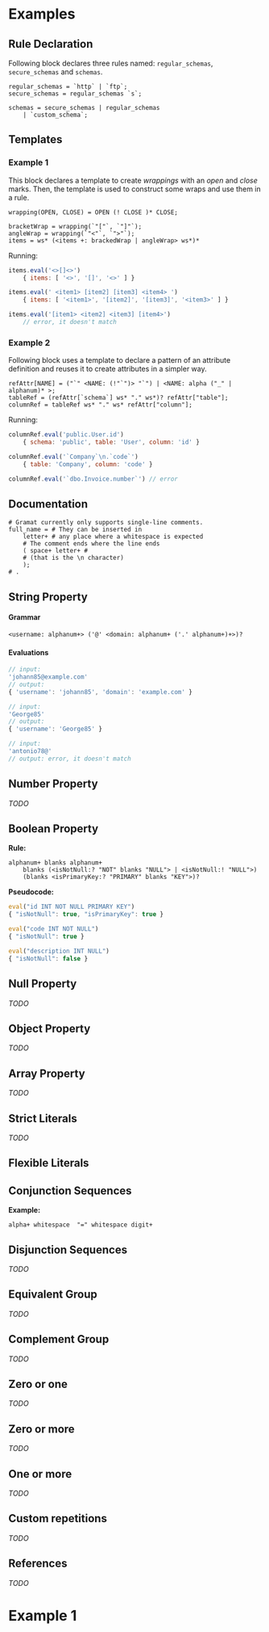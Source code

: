# Examples

## Rule Declaration

Following block declares three rules named: `regular_schemas`, `secure_schemas` and `schemas`.

```
regular_schemas = `http` | `ftp`;
secure_schemas = regular_schemas `s`;

schemas = secure_schemas | regular_schemas
	| `custom_schema`;
```

## Templates

### Example 1

This block declares a template to create *wrappings* with an *open* and *close* marks. Then, the template is used to construct some wraps and use them in a rule.

```
wrapping(OPEN, CLOSE) = OPEN (! CLOSE )* CLOSE;

bracketWrap = wrapping(`"["`, `"]"`);
angleWrap = wrapping(`"<"`, `">"`);
items = ws* (<items +: brackedWrap | angleWrap> ws*)*
```

Running:

```javascript
items.eval('<>[]<>')
    { items: [ '<>', '[]', '<>' ] }

items.eval(' <item1> [item2] [item3] <item4> ')
    { items: [ '<item1>', '[item2]', '[item3]', '<item3>' ] }

items.eval('[item1> <item2] <item3] [item4>')
	// error, it doesn't match
```

### Example 2

Following block uses a template to declare a pattern of an attribute definition and reuses it to create attributes in a simpler way.

```
refAttr[NAME] = ("`" <NAME: (!"`")> "`") | <NAME: alpha ("_" | alphanum)* >;
tableRef = (refAttr[`schema`] ws* "." ws*)? refAttr["table"];
columnRef = tableRef ws* "." ws* refAttr["column"];
```

Running:

```javascript
columnRef.eval('public.User.id')
	{ schema: 'public', table: 'User', column: 'id' }

columnRef.eval('`Company`\n.`code`')
	{ table: 'Company', column: 'code' }

columnRef.eval('`dbo.Invoice.number`') // error
```





## Documentation

```
# Gramat currently only supports single-line comments.
full_name = # They can be inserted in
	letter+ # any place where a whitespace is expected
	# The comment ends where the line ends
	( space+ letter+ #
	# (that is the \n character)
	);
# .
```

## String Property

#### Grammar

```
<username: alphanum+> ('@' <domain: alphanum+ ('.' alphanum+)+>)?
```

#### Evaluations

```javascript
// input:
'johann85@example.com'
// output:
{ 'username': 'johann85', 'domain': 'example.com' }

// input:
'George85'
// output:
{ 'username': 'George85' }

// input:
'antonio78@'
// output: error, it doesn't match
```

## Number Property

*TODO*

## Boolean Property

**Rule:**

```
alphanum+ blanks alphanum+
	blanks (<isNotNull:? "NOT" blanks "NULL"> | <isNotNull:! "NULL">)
	(blanks <isPrimaryKey:? "PRIMARY" blanks "KEY">)?
```

**Pseudocode:**

```javascript
eval("id INT NOT NULL PRIMARY KEY")
{ "isNotNull": true, "isPrimaryKey": true }

eval("code INT NOT NULL")
{ "isNotNull": true }

eval("description INT NULL")
{ "isNotNull": false }
```

## Null Property

*TODO*

## Object Property

*TODO*

## Array Property

*TODO*

## Strict Literals

*TODO*

## Flexible Literals

## Conjunction Sequences

**Example:**

```
alpha+ whitespace  "=" whitespace digit+
```

## Disjunction Sequences

*TODO*

## Equivalent Group

*TODO*

## Complement Group

*TODO*

## Zero or one

*TODO*

## Zero or more

*TODO*

## One or more

*TODO*

## Custom repetitions

*TODO*

## References

*TODO*

# Example 1

```c

```

